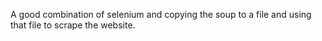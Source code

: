 A good combination of selenium and copying the soup to a file and 
using that file to scrape the website.
